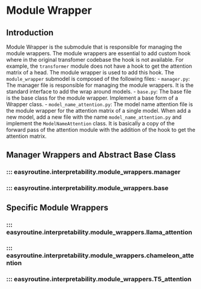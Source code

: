 # Module Wrapper 

## Introduction
Module Wrapper is the submodule that is responsible for managing the module wrappers. The module wrappers are essential to add custom hook where in the original transfomer codebase the hook is not available. For example, the `transformer` module does not have a hook to get the attention matrix of a head. The module wrapper is used to add this hook. The `module_wrapper`  submodel is composed of the following files:
    - `manager.py`: The manager file is responsible for managing the module wrappers. It is the standard interface to add the wrap around models.
    - `base.py`: The base file is the base class for the module wrapper. Implement a base form of a Wrapper class.
    - `model_name_attention.py`: The model name attention file is the module wrapper for the attention matrix of a single model. When add a new model, add a new file with the name `model_name_attention.py` and implement the `ModelNameAttention` class. It is basically a copy of the forward pass of the attention module with the addition of the hook to get the attention matrix. 

## Manager Wrappers and Abstract Base Class
### ::: easyroutine.interpretability.module_wrappers.manager 
### ::: easyroutine.interpretability.module_wrappers.base

## Specific Module Wrappers

### ::: easyroutine.interpretability.module_wrappers.llama_attention
### ::: easyroutine.interpretability.module_wrappers.chameleon_attention
### ::: easyroutine.interpretability.module_wrappers.T5_attention